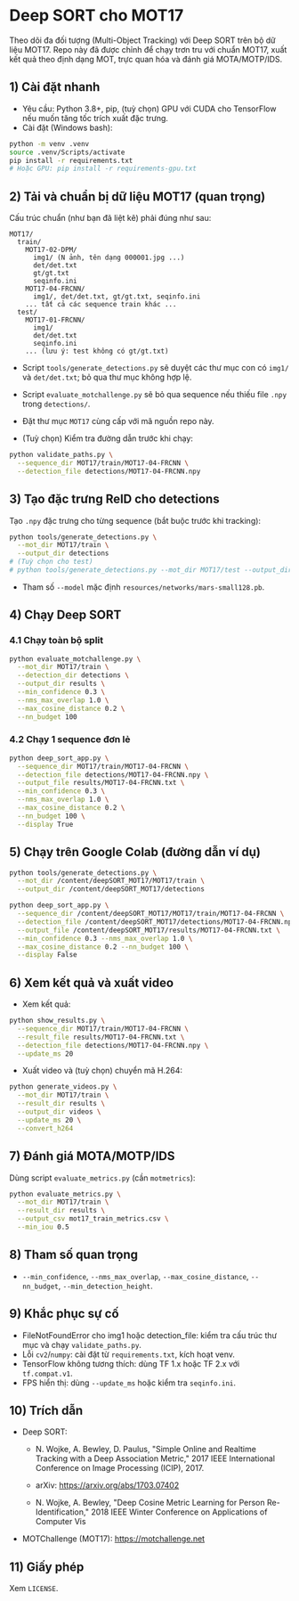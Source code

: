 # Deep SORT cho MOT17

Theo dõi đa đối tượng (Multi-Object Tracking) với Deep SORT trên bộ dữ liệu MOT17. Repo này đã được chỉnh để chạy trơn tru với chuẩn MOT17, xuất kết quả theo định dạng MOT, trực quan hóa và đánh giá MOTA/MOTP/IDS.

## 1) Cài đặt nhanh
- Yêu cầu: Python 3.8+, pip, (tuỳ chọn) GPU với CUDA cho TensorFlow nếu muốn tăng tốc trích xuất đặc trưng.
- Cài đặt (Windows bash):

```bash
python -m venv .venv
source .venv/Scripts/activate
pip install -r requirements.txt
# Hoặc GPU: pip install -r requirements-gpu.txt
```

## 2) Tải và chuẩn bị dữ liệu MOT17 (quan trọng)
Cấu trúc chuẩn (như bạn đã liệt kê) phải đúng như sau:
```
MOT17/
  train/
    MOT17-02-DPM/
      img1/ (N ảnh, tên dạng 000001.jpg ...)
      det/det.txt
      gt/gt.txt
      seqinfo.ini
    MOT17-04-FRCNN/
      img1/, det/det.txt, gt/gt.txt, seqinfo.ini
    ... tất cả các sequence train khác ...
  test/
    MOT17-01-FRCNN/
      img1/
      det/det.txt
      seqinfo.ini
    ... (lưu ý: test không có gt/gt.txt)
```
- Script `tools/generate_detections.py` sẽ duyệt các thư mục con có `img1/` và `det/det.txt`; bỏ qua thư mục không hợp lệ.
- Script `evaluate_motchallenge.py` sẽ bỏ qua sequence nếu thiếu file `.npy` trong `detections/`.

- Đặt thư mục `MOT17` cùng cấp với mã nguồn repo này.
- (Tuỳ chọn) Kiểm tra đường dẫn trước khi chạy:
```bash
python validate_paths.py \
  --sequence_dir MOT17/train/MOT17-04-FRCNN \
  --detection_file detections/MOT17-04-FRCNN.npy
```

## 3) Tạo đặc trưng ReID cho detections
Tạo `.npy` đặc trưng cho từng sequence (bắt buộc trước khi tracking):

```bash
python tools/generate_detections.py \
  --mot_dir MOT17/train \
  --output_dir detections
# (Tuỳ chọn cho test)
# python tools/generate_detections.py --mot_dir MOT17/test --output_dir detections
```
- Tham số `--model` mặc định `resources/networks/mars-small128.pb`.

## 4) Chạy Deep SORT
### 4.1 Chạy toàn bộ split
```bash
python evaluate_motchallenge.py \
  --mot_dir MOT17/train \
  --detection_dir detections \
  --output_dir results \
  --min_confidence 0.3 \
  --nms_max_overlap 1.0 \
  --max_cosine_distance 0.2 \
  --nn_budget 100
```

### 4.2 Chạy 1 sequence đơn lẻ
```bash
python deep_sort_app.py \
  --sequence_dir MOT17/train/MOT17-04-FRCNN \
  --detection_file detections/MOT17-04-FRCNN.npy \
  --output_file results/MOT17-04-FRCNN.txt \
  --min_confidence 0.3 \
  --nms_max_overlap 1.0 \
  --max_cosine_distance 0.2 \
  --nn_budget 100 \
  --display True
```

## 5) Chạy trên Google Colab (đường dẫn ví dụ)
```bash
python tools/generate_detections.py \
  --mot_dir /content/deepSORT_MOT17/MOT17/train \
  --output_dir /content/deepSORT_MOT17/detections

python deep_sort_app.py \
  --sequence_dir /content/deepSORT_MOT17/MOT17/train/MOT17-04-FRCNN \
  --detection_file /content/deepSORT_MOT17/detections/MOT17-04-FRCNN.npy \
  --output_file /content/deepSORT_MOT17/results/MOT17-04-FRCNN.txt \
  --min_confidence 0.3 --nms_max_overlap 1.0 \
  --max_cosine_distance 0.2 --nn_budget 100 \
  --display False
```

## 6) Xem kết quả và xuất video
- Xem kết quả:
```bash
python show_results.py \
  --sequence_dir MOT17/train/MOT17-04-FRCNN \
  --result_file results/MOT17-04-FRCNN.txt \
  --detection_file detections/MOT17-04-FRCNN.npy \
  --update_ms 20
```
- Xuất video và (tuỳ chọn) chuyển mã H.264:
```bash
python generate_videos.py \
  --mot_dir MOT17/train \
  --result_dir results \
  --output_dir videos \
  --update_ms 20 \
  --convert_h264
```

## 7) Đánh giá MOTA/MOTP/IDS
Dùng script `evaluate_metrics.py` (cần `motmetrics`):
```bash
python evaluate_metrics.py \
  --mot_dir MOT17/train \
  --result_dir results \
  --output_csv mot17_train_metrics.csv \
  --min_iou 0.5
```

## 8) Tham số quan trọng
- `--min_confidence`, `--nms_max_overlap`, `--max_cosine_distance`, `--nn_budget`, `--min_detection_height`.

## 9) Khắc phục sự cố
- FileNotFoundError cho img1 hoặc detection_file: kiểm tra cấu trúc thư mục và chạy `validate_paths.py`.
- Lỗi `cv2`/`numpy`: cài đặt từ `requirements.txt`, kích hoạt venv.
- TensorFlow không tương thích: dùng TF 1.x hoặc TF 2.x với `tf.compat.v1`.
- FPS hiển thị: dùng `--update_ms` hoặc kiểm tra `seqinfo.ini`.

## 10) Trích dẫn

- Deep SORT:
  - N. Wojke, A. Bewley, D. Paulus, "Simple Online and Realtime Tracking with a Deep Association Metric," 2017 IEEE International Conference on Image Processing (ICIP), 2017.
  - arXiv: https://arxiv.org/abs/1703.07402

  - N. Wojke, A. Bewley, "Deep Cosine Metric Learning for Person Re-Identification," 2018 IEEE Winter Conference on Applications of Computer Vis

- MOTChallenge (MOT17): https://motchallenge.net

## 11) Giấy phép
Xem `LICENSE`.
